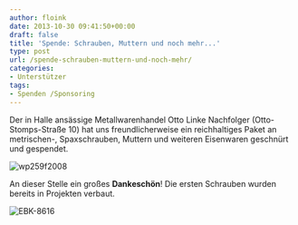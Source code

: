 ```yaml
---
author: floink
date: 2013-10-30 09:41:50+00:00
draft: false
title: 'Spende: Schrauben, Muttern und noch mehr...'
type: post
url: /spende-schrauben-muttern-und-noch-mehr/
categories:
- Unterstützer
tags:
- Spenden /Sponsoring
---
```


Der in Halle ansässige Metallwarenhandel Otto Linke Nachfolger (Otto-Stomps-Straße 10) hat uns freundlicherweise ein reichhaltiges Paket an metrischen-, Spaxschrauben, Muttern und weiteren Eisenwaren geschnürt und gespendet.

<!-- more -->

![wp259f2008](https://eigenbaukombinat.de/wp-content/uploads/2013/10/wp259f2008.gif)


An dieser Stelle ein großes **Dankeschön**! Die ersten Schrauben wurden bereits in Projekten verbaut.

![EBK-8616](https://eigenbaukombinat.de/wp-content/uploads/2013/10/EBK-8616-300x200.jpg)

